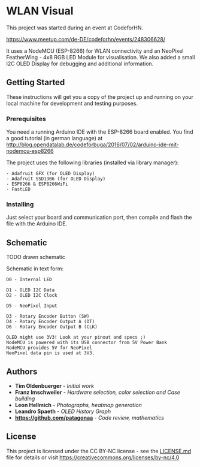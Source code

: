 # WLAN Visual

This project was started during an event at CodeforHN.

https://www.meetup.com/de-DE/codeforhn/events/248306628/

It uses a NodeMCU (ESP-8266) for WLAN connectivity and an NeoPixel FeatherWing - 4x8 RGB LED Module for visualisation. We also added a small I2C OLED Display for debugging
and additional information.

## Getting Started

These instructions will get you a copy of the project up and running on your local machine for development and testing purposes.

### Prerequisites

You need a running Arduino IDE with the ESP-8266 board enabled. You find a good
tutorial (in german language) at http://blog.opendatalab.de/codeforbuga/2016/07/02/arduino-ide-mit-nodemcu-esp8266

The project uses the following libraries (installed via library manager):

```
- Adafruit GFX (for OLED Display)
- Adafruit SSD1306 (for OLED Display)
- ESP8266 & ESP8266WiFi
- FastLED
```

### Installing

Just select your board and communication port, then compile and flash the file
with the Arduino IDE.

## Schematic

TODO drawn schematic

Schematic in text form:
```
D0 - Internal LED

D1 - OLED I2C Data
D2 - OLED I2C Clock

D5 - NeoPixel Input

D3 - Rotary Encoder Button (SW)
D4 - Rotary Encoder Output A (DT)
D6 - Rotary Encoder Output B (CLK)

OLED might use 3V3! Look at your pinout and specs ;)
NodeMCU is powered with its USB connector from 5V Power Bank
NodeMCU provides 5V for NeoPixel
NeoPixel data pin is used at 3V3.
```

## Authors

* **Tim Oldenbuerger** - *Initial work*
* **Franz Imschweiler** - *Hardware selection, color selection and Case building*
* **Leon Hellmich** - *Photographs, heatmap generation*
* **Leandro Spaeth** - *OLED History Graph*
* **https://github.com/patagonaa** - *Code review, mathematics*


## License

This project is licensed under the CC BY-NC license - see the [LICENSE.md](LICENSE.md) file for details or visit https://creativecommons.org/licenses/by-nc/4.0
